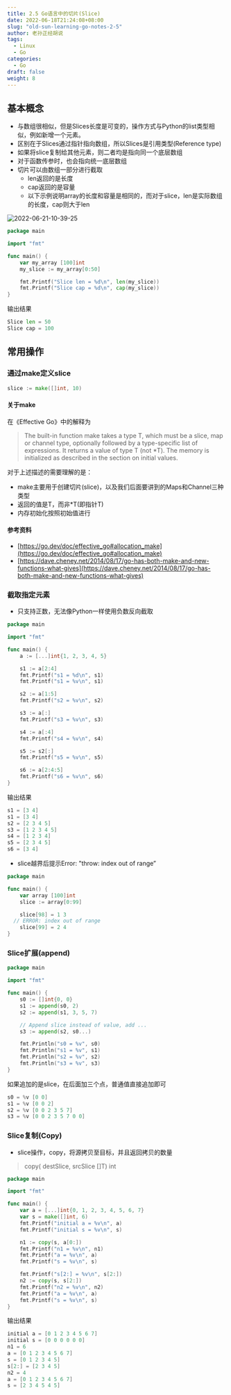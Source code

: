 ```yaml
---
title: 2.5 Go语言中的切片(Slice)
date: 2022-06-18T21:24:08+08:00
slug: "old-sun-learning-go-notes-2-5"
author: 老孙正经胡说
tags:
  - Linux
  - Go
categories:
  - Go
draft: false
weight: 8
---
```


## 基本概念

-  与数组很相似，但是Slices长度是可变的，操作方式与Python的list类型相似，例如新增一个元素。
-  区别在于Slices通过指针指向数组，所以Slices是引用类型(Reference type)
-  如果将slice复制给其他元素，则二者均是指向同一个底层数组
-  对于函数传参时，也会指向统一底层数组
-  切片可以由数组一部分进行截取
   - len返回的是长度
   - cap返回的是容量
   - 以下示例说明array的长度和容量是相同的，而对于slice，len是实际数组的长度，cap则大于len

![2022-06-21-10-39-25](/images/2022-06-21-10-39-25.png)

```go
package main

import "fmt"

func main() {
    var my_array [100]int
    my_slice := my_array[0:50]

    fmt.Printf("Slice len = %d\n", len(my_slice))
    fmt.Printf("Slice cap = %d\n", cap(my_slice))
}

```

输出结果

```python
Slice len = 50
Slice cap = 100
```

## 常用操作

### 通过make定义slice

```go
slice := make([]int, 10)
```

#### 关于make

在《Effective Go》中的解释为
> The built-in function make takes a type T, which must be a slice, map or channel type, optionally followed by a type-specific list of expressions.
> It returns a value of type T (not *T).
> The memory is initialized as described in the section on initial values.

对于上述描述的需要理解的是：

- make主要用于创建切片(slice)，以及我们后面要讲到的Maps和Channel三种类型
- 返回的值是T，而非*T(即指针T)
- 内存初始化按照初始值进行

#### 参考资料

- [https://go.dev/doc/effective_go#allocation_make](https://go.dev/doc/effective_go#allocation_make)
- [https://dave.cheney.net/2014/08/17/go-has-both-make-and-new-functions-what-gives](https://dave.cheney.net/2014/08/17/go-has-both-make-and-new-functions-what-gives)

### 截取指定元素

- 只支持正数，无法像Python一样使用负数反向截取

```go
package main

import "fmt"

func main() {
    a := [...]int{1, 2, 3, 4, 5}

    s1 := a[2:4]
    fmt.Printf("s1 = %d\n", s1)
    fmt.Printf("s1 = %v\n", s1)

    s2 := a[1:5]
    fmt.Printf("s2 = %v\n", s2)

    s3 := a[:]
    fmt.Printf("s3 = %v\n", s3)

    s4 := a[:4]
    fmt.Printf("s4 = %v\n", s4)

    s5 := s2[:]
    fmt.Printf("s5 = %v\n", s5)

    s6 := a[2:4:5]
    fmt.Printf("s6 = %v\n", s6)
}
```

输出结果

```go
s1 = [3 4]
s1 = [3 4]
s2 = [2 3 4 5]
s3 = [1 2 3 4 5]
s4 = [1 2 3 4]
s5 = [2 3 4 5]
s6 = [3 4]
```

   - slice越界后提示Error: "throw: index out of range”

```go
package main

func main() {
	var array [100]int
	slice := array[0:99]

	slice[98] = 1 3
  // ERROR: index out of range
	slice[99] = 2 4
}
```

### Slice扩展(append)

```go
package main

import "fmt"

func main() {
    s0 := []int{0, 0}
    s1 := append(s0, 2)
    s2 := append(s1, 3, 5, 7)

    // Append slice instead of value, add ...
    s3 := append(s2, s0...)

    fmt.Println("s0 = %v", s0)
    fmt.Println("s1 = %v", s1)
    fmt.Println("s2 = %v", s2)
    fmt.Println("s3 = %v", s3)
}
```

如果追加的是slice，在后面加三个点，普通值直接追加即可

```go
s0 = %v [0 0]
s1 = %v [0 0 2]
s2 = %v [0 0 2 3 5 7]
s3 = %v [0 0 2 3 5 7 0 0]
```

### Slice复制(Copy)

- slice操作，copy，将源拷贝至目标，并且返回拷贝的数量

> copy( destSlice, srcSlice []T) int

```go
package main

import "fmt"

func main() {
    var a = [...]int{0, 1, 2, 3, 4, 5, 6, 7}
    var s = make([]int, 6)
    fmt.Printf("initial a = %v\n", a)
    fmt.Printf("initial s = %v\n", s)

    n1 := copy(s, a[0:])
    fmt.Printf("n1 = %v\n", n1)
    fmt.Printf("a = %v\n", a)
    fmt.Printf("s = %v\n", s)

    fmt.Printf("s[2:] = %v\n", s[2:])
    n2 := copy(s, s[2:])
    fmt.Printf("n2 = %v\n", n2)
    fmt.Printf("a = %v\n", a)
    fmt.Printf("s = %v\n", s)
}
```

输出结果

```go
initial a = [0 1 2 3 4 5 6 7]
initial s = [0 0 0 0 0 0]
n1 = 6
a = [0 1 2 3 4 5 6 7]
s = [0 1 2 3 4 5]
s[2:] = [2 3 4 5]
n2 = 4
a = [0 1 2 3 4 5 6 7]
s = [2 3 4 5 4 5]
```